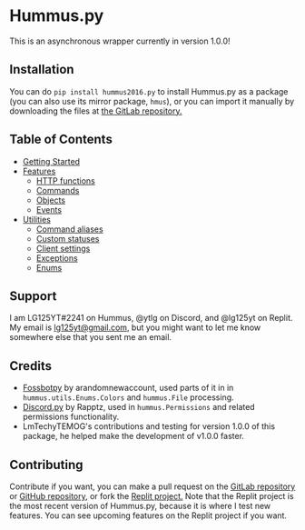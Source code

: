 # Hummus.py

This is an asynchronous wrapper currently in version 1.0.0!

## Installation

You can do `pip install hummus2016.py` to install Hummus.py as a package (you can also use its mirror package, `hmus`), or you can import it manually by downloading the files at [the GitLab repository.](https://gitlab.com/lg125yt/hummus.py)

## Table of Contents

- [Getting Started](getting_started.md)
- [Features](features/index.md)
	- [HTTP functions](internal/http.md)
	- [Commands](features/commands.md)
	- [Objects](features/objects.md)
	- [Events](features/events.md)
- [Utilities](utilities/index.md)
	- [Command aliases](utilities/aliases.md)
	- [Custom statuses](utilities/statuses.md)
	- [Client settings](utilities/settings.md)
	- [Exceptions](utilities/exceptions.md)
	- [Enums](utilities/enums.md)

## Support
I am LG125YT#2241 on Hummus, @ytlg on Discord, and @lg125yt on Replit. My email is lg125yt@gmail.com, but you might want to let me know somewhere else that you sent me an email.

## Credits
- [Fossbotpy](https://gitlab.com/arandomnewaccount/fossbotpy) by arandomnewaccount, used parts of it in in `hummus.utils.Enums.Colors` and `hummus.File` processing.
- [Discord.py](https://github.com/rapptz/discord.py) by Rapptz, used in `hummus.Permissions` and related permissions functionality.
- LmTechyTEMOG's contributions and testing for version 1.0.0 of this package, he helped make the development of v1.0.0 faster.

## Contributing
Contribute if you want, you can make a pull request on the [GitLab repository](https://gitlab.com/lg125yt/hummus.py) or [GitHub repository](https://github.com/lg125yt/hummus.py), or fork the [Replit project.](https://replit.com/@LG125YT/Hummuspy?v=1) Note that the Replit project is the most recent version of Hummus.py, because it is where I test new features. You can see upcoming features on the Replit project if you want.